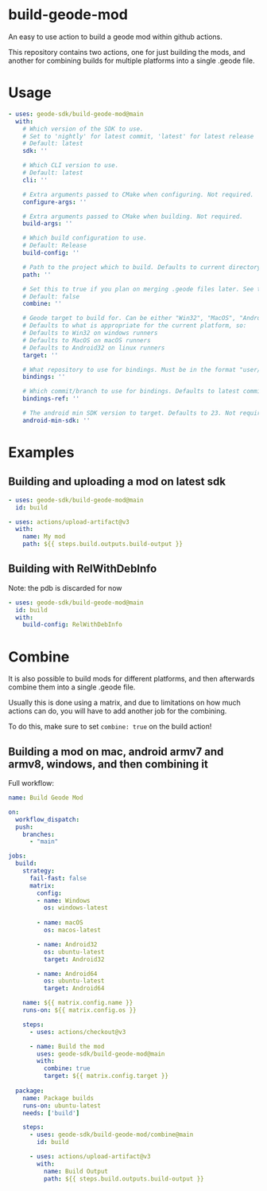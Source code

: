 # build-geode-mod
An easy to use action to build a geode mod within github actions.

This repository contains two actions, one for just building the mods, and another for combining builds for multiple platforms into a single .geode file.

# Usage
```yml
- uses: geode-sdk/build-geode-mod@main
  with:
    # Which version of the SDK to use.
    # Set to 'nightly' for latest commit, 'latest' for latest release
    # Default: latest
    sdk: ''

    # Which CLI version to use.
    # Default: latest
    cli: ''

    # Extra arguments passed to CMake when configuring. Not required.
    configure-args: ''

    # Extra arguments passed to CMake when building. Not required.
    build-args: ''

    # Which build configuration to use.
    # Default: Release
    build-config: ''

    # Path to the project which to build. Defaults to current directory.
    path: ''

    # Set this to true if you plan on merging .geode files later. See the README for more info.
    # Default: false
    combine: ''

    # Geode target to build for. Can be either "Win32", "MacOS", "Android32" or "Android64".
    # Defaults to what is appropriate for the current platform, so:
    # Defaults to Win32 on windows runners
    # Defaults to MacOS on macOS runners
    # Defaults to Android32 on linux runners
    target: ''

    # What repository to use for bindings. Must be in the format "user/repo". Not required.
    bindings: ''

    # Which commit/branch to use for bindings. Defaults to latest commit in main branch. Not required.
    bindings-ref: ''

    # The android min SDK version to target. Defaults to 23. Not required.
    android-min-sdk: ''
```

# Examples

## Building and uploading a mod on latest sdk
```yml
- uses: geode-sdk/build-geode-mod@main
  id: build

- uses: actions/upload-artifact@v3
  with:
    name: My mod
    path: ${{ steps.build.outputs.build-output }}
```

## Building with RelWithDebInfo
Note: the pdb is discarded for now
```yml
- uses: geode-sdk/build-geode-mod@main
  id: build
  with:
    build-config: RelWithDebInfo
```

# Combine
It is also possible to build mods for different platforms, and then afterwards combine them into a single .geode file.

Usually this is done using a matrix, and due to limitations on how much actions can do, you will have to add another job for the combining.

To do this, make sure to set `combine: true` on the build action!

## Building a mod on mac, android armv7 and armv8, windows, and then combining it
Full workflow:
```yml
name: Build Geode Mod

on:
  workflow_dispatch:
  push:
    branches:
      - "main"

jobs:
  build:
    strategy:
      fail-fast: false
      matrix:
        config:
        - name: Windows
          os: windows-latest
          
        - name: macOS
          os: macos-latest

        - name: Android32
          os: ubuntu-latest
          target: Android32

        - name: Android64
          os: ubuntu-latest
          target: Android64

    name: ${{ matrix.config.name }}
    runs-on: ${{ matrix.config.os }}

    steps:
      - uses: actions/checkout@v3

      - name: Build the mod
        uses: geode-sdk/build-geode-mod@main
        with:
          combine: true
          target: ${{ matrix.config.target }}
      
  package:
    name: Package builds
    runs-on: ubuntu-latest
    needs: ['build']

    steps:
      - uses: geode-sdk/build-geode-mod/combine@main
        id: build

      - uses: actions/upload-artifact@v3
        with:
          name: Build Output
          path: ${{ steps.build.outputs.build-output }}

```
